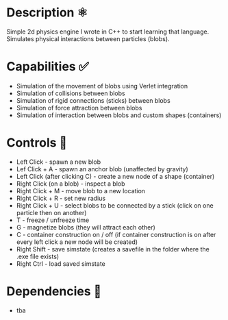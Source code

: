 # Description ⚛
Simple 2d physics engine I wrote in C++ to start learning that language. Simulates physical interactions between particles (blobs).

# Capabilities ✅
* Simulation of the movement of blobs using Verlet integration
* Simulation of collisions between blobs
* Simulation of rigid connections (sticks) between blobs
* Simulation of force attraction between blobs
* Simulation of interaction between blobs and custom shapes (containers)

# Controls 🔀
* Left Click - spawn a new blob 
* Lef Click + A - spawn an anchor blob (unaffected by gravity) 
* Left Click (after clicking C) - create a new node of a shape (container) 
* Right Click (on a blob) - inspect a blob 
* Right Click + M - move blob to a new location
* Right Click + R - set new radius 
* Right Click + U - select blobs to be connected by a stick (click on one particle then on another)
* T - freeze / unfreeze time 
* G - magnetize blobs (they will attract each other)
* C - container construction on / off (if container construction is on after every left click a new node will be created)
* Right Shift - save simstate (creates a savefile in the folder where the .exe file exists)
* Right Ctrl - load saved simstate 

# Dependencies 🔗
* tba




